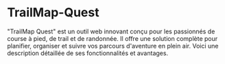 # TrailMap-Quest
 "TrailMap Quest" est un outil web innovant conçu pour les passionnés de course à pied, de trail et de randonnée. Il offre une solution complète pour planifier, organiser et suivre vos parcours d'aventure en plein air. Voici une description détaillée de ses fonctionnalités et avantages.
